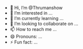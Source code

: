 - 👋 Hi, I’m @Thrumanshow
- 👀 I’m interested in ...
- 🌱 I’m currently learning ...
- 💞️ I’m looking to collaborate on ...
- 📫 How to reach me ...
- 😄 Pronouns: ...
- ⚡ Fun fact: ...

<!---
Thrumanshow/Thrumanshow is a ✨ special ✨ repository because its `README.md` (this file) appears on your GitHub profile.
You can click the Preview link to take a look at your changes.
--->
